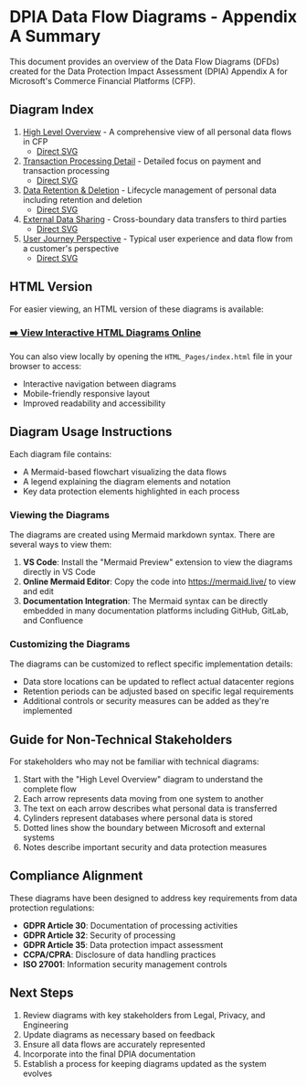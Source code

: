 # DPIA Data Flow Diagrams - Appendix A Summary

This document provides an overview of the Data Flow Diagrams (DFDs) created for the Data Protection Impact Assessment (DPIA) Appendix A for Microsoft's Commerce Financial Platforms (CFP).

## Diagram Index

1. [High Level Overview](generated%20md%20files/high_level_overview.md) - A comprehensive view of all personal data flows in CFP
   - [Direct SVG](https://github.com/davidkhalifa/DPIA-DFD/raw/master/svg_exports/high_level_overview.svg)
2. [Transaction Processing Detail](generated%20md%20files/transaction_processing_detail.md) - Detailed focus on payment and transaction processing
   - [Direct SVG](https://github.com/davidkhalifa/DPIA-DFD/raw/master/svg_exports/transaction_processing_detail.svg)
3. [Data Retention & Deletion](generated%20md%20files/data_retention_deletion.md) - Lifecycle management of personal data including retention and deletion
   - [Direct SVG](https://github.com/davidkhalifa/DPIA-DFD/raw/master/svg_exports/data_retention_deletion.svg)
4. [External Data Sharing](generated%20md%20files/external_data_sharing.md) - Cross-boundary data transfers to third parties
   - [Direct SVG](https://github.com/davidkhalifa/DPIA-DFD/raw/master/svg_exports/external_data_sharing.svg)
5. [User Journey Perspective](generated%20md%20files/user_journey_perspective.md) - Typical user experience and data flow from a customer's perspective
   - [Direct SVG](https://github.com/davidkhalifa/DPIA-DFD/raw/master/svg_exports/user_journey_perspective.svg)

## HTML Version

For easier viewing, an HTML version of these diagrams is available:

### [➡️ View Interactive HTML Diagrams Online](https://davidkhalifa.github.io/DPIA-DFD/HTML_Pages/index.html)

You can also view locally by opening the `HTML_Pages/index.html` file in your browser to access:

- Interactive navigation between diagrams
- Mobile-friendly responsive layout
- Improved readability and accessibility

## Diagram Usage Instructions

Each diagram file contains:
- A Mermaid-based flowchart visualizing the data flows
- A legend explaining the diagram elements and notation
- Key data protection elements highlighted in each process

### Viewing the Diagrams

The diagrams are created using Mermaid markdown syntax. There are several ways to view them:

1. **VS Code**: Install the "Mermaid Preview" extension to view the diagrams directly in VS Code
2. **Online Mermaid Editor**: Copy the code into https://mermaid.live/ to view and edit
3. **Documentation Integration**: The Mermaid syntax can be directly embedded in many documentation platforms including GitHub, GitLab, and Confluence

### Customizing the Diagrams

The diagrams can be customized to reflect specific implementation details:

- Data store locations can be updated to reflect actual datacenter regions
- Retention periods can be adjusted based on specific legal requirements
- Additional controls or security measures can be added as they're implemented

## Guide for Non-Technical Stakeholders

For stakeholders who may not be familiar with technical diagrams:

1. Start with the "High Level Overview" diagram to understand the complete flow
2. Each arrow represents data moving from one system to another
3. The text on each arrow describes what personal data is transferred
4. Cylinders represent databases where personal data is stored
5. Dotted lines show the boundary between Microsoft and external systems
6. Notes describe important security and data protection measures

## Compliance Alignment

These diagrams have been designed to address key requirements from data protection regulations:

- **GDPR Article 30**: Documentation of processing activities
- **GDPR Article 32**: Security of processing
- **GDPR Article 35**: Data protection impact assessment
- **CCPA/CPRA**: Disclosure of data handling practices
- **ISO 27001**: Information security management controls

## Next Steps

1. Review diagrams with key stakeholders from Legal, Privacy, and Engineering
2. Update diagrams as necessary based on feedback
3. Ensure all data flows are accurately represented
4. Incorporate into the final DPIA documentation
5. Establish a process for keeping diagrams updated as the system evolves

